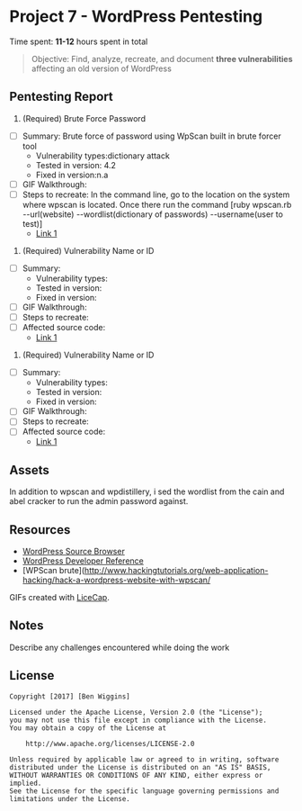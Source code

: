 # Project 7 - WordPress Pentesting

Time spent: **11-12** hours spent in total

> Objective: Find, analyze, recreate, and document **three vulnerabilities** affecting an old version of WordPress

## Pentesting Report

1. (Required) Brute Force Password
  - [ ] Summary: Brute force of password using WpScan built in brute forcer tool
    - Vulnerability types:dictionary attack
    - Tested in version: 4.2
    - Fixed in version:n.a
  - [ ] GIF Walkthrough: 
  - [ ] Steps to recreate: In the command line, go to the location on the system where wpscan is located. Once there run the command 
  [ruby wpscan.rb --url(website) --wordlist(dictionary of passwords) --username(user to test)]
    - [Link 1](http://www.hackingtutorials.org/web-application-hacking/hack-a-wordpress-website-with-wpscan/)
1. (Required) Vulnerability Name or ID
  - [ ] Summary: 
    - Vulnerability types:
    - Tested in version:
    - Fixed in version: 
  - [ ] GIF Walkthrough: 
  - [ ] Steps to recreate: 
  - [ ] Affected source code:
    - [Link 1](https://core.trac.wordpress.org/browser/tags/version/src/source_file.php)
1. (Required) Vulnerability Name or ID
  - [ ] Summary: 
    - Vulnerability types:
    - Tested in version:
    - Fixed in version: 
  - [ ] GIF Walkthrough: 
  - [ ] Steps to recreate: 
  - [ ] Affected source code:
    - [Link 1](https://core.trac.wordpress.org/browser/tags/version/src/source_file.php)

## Assets

In addition to wpscan and wpdistillery, i sed the wordlist from the cain and abel cracker to run the admin password against.

## Resources

- [WordPress Source Browser](https://core.trac.wordpress.org/browser/)
- [WordPress Developer Reference](https://developer.wordpress.org/reference/)
- [WPScan brute](http://www.hackingtutorials.org/web-application-hacking/hack-a-wordpress-website-with-wpscan/

GIFs created with [LiceCap](http://www.cockos.com/licecap/).

## Notes

Describe any challenges encountered while doing the work

## License

    Copyright [2017] [Ben Wiggins]

    Licensed under the Apache License, Version 2.0 (the "License");
    you may not use this file except in compliance with the License.
    You may obtain a copy of the License at

        http://www.apache.org/licenses/LICENSE-2.0

    Unless required by applicable law or agreed to in writing, software
    distributed under the License is distributed on an "AS IS" BASIS,
    WITHOUT WARRANTIES OR CONDITIONS OF ANY KIND, either express or implied.
    See the License for the specific language governing permissions and
    limitations under the License.
